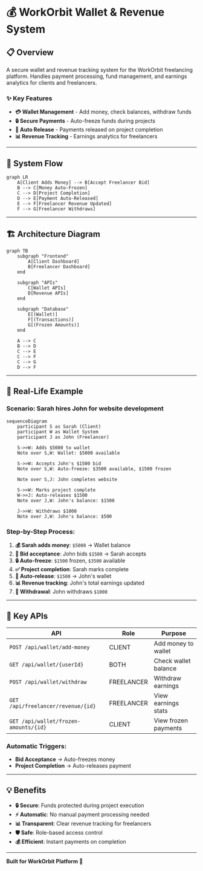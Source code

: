 # 💰 WorkOrbit Wallet & Revenue System

## 📋 Overview

A secure wallet and revenue tracking system for the WorkOrbit freelancing platform. Handles payment processing, fund management, and earnings analytics for clients and freelancers.

### ✨ Key Features
- **💳 Wallet Management** - Add money, check balances, withdraw funds
- **🔒 Secure Payments** - Auto-freeze funds during projects
- **💸 Auto Release** - Payments released on project completion
- **📊 Revenue Tracking** - Earnings analytics for freelancers

---

## 🔄 System Flow

```mermaid
graph LR
    A[Client Adds Money] --> B[Accept Freelancer Bid]
    B --> C[Money Auto-Frozen]
    C --> D[Project Completion]
    D --> E[Payment Auto-Released]
    E --> F[Freelancer Revenue Updated]
    F --> G[Freelancer Withdraws]
```

---

## 🏗️ Architecture Diagram

```mermaid
graph TB
    subgraph "Frontend"
        A[Client Dashboard] 
        B[Freelancer Dashboard]
    end
    
    subgraph "APIs"
        C[Wallet APIs]
        D[Revenue APIs]
    end
    
    subgraph "Database"
        E[(Wallet)]
        F[(Transactions)]
        G[(Frozen Amounts)]
    end
    
    A --> C
    B --> D
    C --> E
    C --> F
    C --> G
    D --> F
```

---

## 🌟 Real-Life Example

### **Scenario: Sarah hires John for website development**

```mermaid
sequenceDiagram
    participant S as Sarah (Client)
    participant W as Wallet System
    participant J as John (Freelancer)
    
    S->>W: Adds $5000 to wallet
    Note over S,W: Wallet: $5000 available
    
    S->>W: Accepts John's $1500 bid
    Note over S,W: Auto-freeze: $3500 available, $1500 frozen
    
    Note over S,J: John completes website
    
    S->>W: Marks project complete
    W->>J: Auto-releases $1500
    Note over J,W: John's balance: $1500
    
    J->>W: Withdraws $1000
    Note over J,W: John's balance: $500
```

### **Step-by-Step Process:**

1. **💰 Sarah adds money**: `$5000` → Wallet balance
2. **🤝 Bid acceptance**: John bids `$1500` → Sarah accepts
3. **🔒 Auto-freeze**: `$1500` frozen, `$3500` available
4. **✅ Project completion**: Sarah marks complete
5. **💸 Auto-release**: `$1500` → John's wallet
6. **📊 Revenue tracking**: John's total earnings updated
7. **🏦 Withdrawal**: John withdraws `$1000`

---

## 🔌 Key APIs

| API | Role | Purpose |
|-----|------|---------|
| `POST /api/wallet/add-money` | CLIENT | Add money to wallet |
| `GET /api/wallet/{userId}` | BOTH | Check wallet balance |
| `POST /api/wallet/withdraw` | FREELANCER | Withdraw earnings |
| `GET /api/freelancer/revenue/{id}` | FREELANCER | View earnings stats |
| `GET /api/wallet/frozen-amounts/{id}` | CLIENT | View frozen payments |

### **Automatic Triggers:**
- **Bid Acceptance** → Auto-freezes money
- **Project Completion** → Auto-releases payment

---

## 💡 Benefits

- **🔒 Secure**: Funds protected during project execution
- **⚡ Automatic**: No manual payment processing needed
- **📊 Transparent**: Clear revenue tracking for freelancers
- **🛡️ Safe**: Role-based access control
- **💰 Efficient**: Instant payments on completion

---

**Built for WorkOrbit Platform** 🚀
